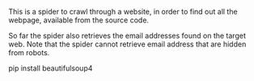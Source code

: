 This is a spider to crawl through a website, in order to find
out all the webpage, available from the source code.

So far the spider also retrieves the email addresses found on the 
target web. Note that the spider cannot retrieve email address that 
are hidden from robots.


pip install beautifulsoup4
